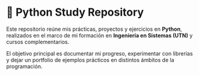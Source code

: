 # 🐍 Python Study Repository  
Este repositorio reúne mis prácticas, proyectos y ejercicios en **Python**, realizados en el marco de mi formación en **Ingeniería en Sistemas (UTN)** y cursos complementarios.  

El objetivo principal es documentar mi progreso, experimentar con librerías y dejar un portfolio de ejemplos prácticos en distintos ámbitos de la programación.  



